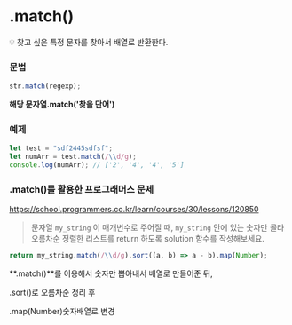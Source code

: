 # .match()

<aside> 💡 찾고 싶은 특정 문자를 찾아서 배열로 반환한다.

</aside>

### 문법

```jsx
str.match(regexp);
```

**해당 문자열.match('찾을 단어')**

### 예제

```jsx
let test = "sdf2445sdfsf";
let numArr = test.match(/\\d/g);
console.log(numArr); // ['2', '4', '4', '5']
```

### .match()를 활용한 프로그래머스 문제

https://school.programmers.co.kr/learn/courses/30/lessons/120850

> 문자열 `my_string` 이 매개변수로 주어질 때, `my_string` 안에 있는 숫자만 골라 오름차순 정렬한 리스트를 return 하도록 solution 함수를 작성해보세요.

```jsx
return my_string.match(/\\d/g).sort((a, b) => a - b).map(Number);
```

**.match()**를 이용해서 숫자만 뽑아내서 배열로 만들어준 뒤,

.sort()로 오름차순 정리 후

.map(Number)숫자배열로 변경